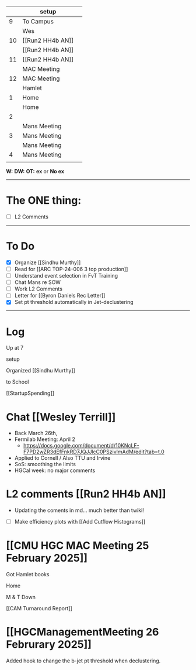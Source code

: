 
|     | setup            |     |
| --- | ---------------- | --- |
| 9   | To Campus        |     |
|     | Wes              |     |
| 10  | [[Run2 HH4b AN]] |     |
|     | [[Run2 HH4b AN]] |     |
| 11  | [[Run2 HH4b AN]] |     |
|     | MAC Meeting      |     |
| 12  | MAC Meeting      |     |
|     | Hamlet           |     |
| 1   | Home             |     |
|     | Home             |     |
| 2   |                  |     |
|     | Mans Meeting     |     |
| 3   | Mans Meeting     |     |
|     | Mans Meeting     |     |
| 4   | Mans Meeting     |     |
|     |                  |     |

**W:**
**DW:**
**OT:**
**ex** or **No ex**

---
# The ONE thing: 
- [ ] L2 Comments

---
# To Do

- [x] Organize [[Sindhu Murthy]]
- [ ] Read for [[ARC TOP-24-006 3 top production]]
- [ ]  Understand event selection in FvT Training
- [ ] Chat Mans re SOW
- [ ] Work L2 Comments
- [ ]  Letter for [[Byron Daniels Rec Letter]]
- [x] Set pt threshold automatically in Jet-declustering

---

# Log

Up at 7

setup

Organized [[Sindhu Murthy]]

to School

[[StartupSpending]]

# Chat [[Wesley Terrill]]
- Back March 26th, 
- Fermilab Meeting:  April 2
	- https://docs.google.com/document/d/10KNcLF-F7PD2wZR3dEfFnkRD7JQJJlcC0PSzivImAdM/edit?tab=t.0
- Applied to Cornell / Also TTU and Irvine 
- SoS: smoothing the limits
- HGCal week: no major comments


# L2 comments [[Run2 HH4b AN]]
- Updating the coments in md... much better than twiki!
- [ ] Make efficiency plots with [[Add Cutflow Histograms]]


# [[CMU HGC MAC Meeting 25 February 2025]]


Got Hamlet books

Home 

M & T Down 


[[CAM Turnaround Report]]

# [[HGCManagementMeeting 26 Februrary 2025]]

Added hook to change the b-jet pt threshold when declustering. 
